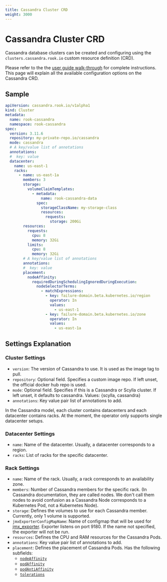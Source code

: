 ```yaml
---
title: Cassandra Cluster CRD
weight: 3000
---
```


# Cassandra Cluster CRD

Cassandra database clusters can be created and configuring using the `clusters.cassandra.rook.io` custom resource definition (CRD).

Please refer to the the [user guide walk-through](quickstart.md) for complete instructions.
This page will explain all the available configuration options on the Cassandra CRD.

## Sample

```yaml
apiVersion: cassandra.rook.io/v1alpha1
kind: Cluster
metadata:
  name: rook-cassandra
  namespace: rook-cassandra
spec:
  version: 3.11.6
  repository: my-private-repo.io/cassandra
  mode: cassandra
  # A key/value list of annotations
  annotations:
  #  key: value
  datacenter:
    name: us-east-1
    racks:
      - name: us-east-1a
        members: 3
        storage:
          volumeClaimTemplates:
            - metadata:
                name: rook-cassandra-data
              spec:
                storageClassName: my-storage-class
                resources:
                  requests:
                    storage: 200Gi
        resources:
          requests:
            cpu: 8
            memory: 32Gi
          limits:
            cpu: 8
            memory: 32Gi
        # A key/value list of annotations
        annotations:
        #  key: value
        placement:
          nodeAffinity:
            requiredDuringSchedulingIgnoredDuringExecution:
              nodeSelectorTerms:
                - matchExpressions:
                  - key: failure-domain.beta.kubernetes.io/region
                    operator: In
                    values:
                      - us-east-1
                  - key: failure-domain.beta.kubernetes.io/zone
                    operator: In
                    values:
                      - us-east-1a
```

## Settings Explanation

### Cluster Settings

* `version`: The version of Cassandra to use. It is used as the image tag to pull.
* `repository`: Optional field. Specifies a custom image repo. If left unset, the official docker hub repo is used.
* `mode`: Optional field. Specifies if this is a Cassandra or Scylla cluster. If left unset, it defaults to cassandra. Values: {scylla, cassandra}
* `annotations`: Key value pair list of annotations to add.

In the Cassandra model, each cluster contains datacenters and each datacenter contains racks. At the moment, the operator only supports single datacenter setups.

### Datacenter Settings

* `name`: Name of the datacenter. Usually, a datacenter corresponds to a region.
* `racks`: List of racks for the specific datacenter.

### Rack Settings

* `name`: Name of the rack. Usually, a rack corresponds to an availability zone.
* `members`: Number of Cassandra members for the specific rack. (In Cassandra documentation, they are called nodes. We don't call them nodes to avoid confusion as a Cassandra Node corresponds to a Kubernetes Pod, not a Kubernetes Node).
* `storage`: Defines the volumes to use for each Cassandra member. Currently, only 1 volume is supported.
* `jmxExporterConfigMapName`: Name of configmap that will be used for [jmx_exporter](https://github.com/prometheus/jmx_exporter). Exporter listens on port 9180. If the name not specified, the exporter will not be run.
* `resources`: Defines the CPU and RAM resources for the Cassandra Pods.
* `annotations`: Key value pair list of annotations to add.
* `placement`: Defines the placement of Cassandra Pods. Has the following subfields:
  * [`nodeAffinity`](https://kubernetes.io/docs/concepts/configuration/assign-pod-node/#affinity-and-anti-affinity)
  * [`podAffinity`](https://kubernetes.io/docs/concepts/configuration/assign-pod-node/#affinity-and-anti-affinity)
  * [`podAntiAffinity`](https://kubernetes.io/docs/concepts/configuration/assign-pod-node/#affinity-and-anti-affinity)
  * [`tolerations`](https://kubernetes.io/docs/concepts/configuration/taint-and-toleration/)
